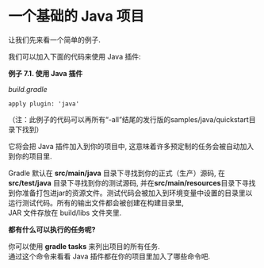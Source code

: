 # 一个基础的 Java 项目

让我们先来看一个简单的例子.

我们可以加入下面的代码来使用 Java 插件:

**例子 7.1. 使用 Java 插件**

_build.gradle_

```
apply plugin: 'java'
```

（注：此例子的代码可以再所有“-all”结尾的发行版的samples/java/quickstart目录下找到）

它将会把 Java 插件加入到你的项目中,  这意味着许多预定制的任务会被自动加入到你的项目里.

Gradle 默认在 **src/main/java** 目录下寻找到你的正式（生产）源码, 在 **src/test/java** 目录下寻找到你的测试源码, 并在**src/main/resources**目录下寻找到你准备打包进jar的资源文件。测试代码会被加入到环境变量中设置的目录里以运行测试代码。所有的输出文件都会被创建在构建目录里,  
JAR 文件存放在 build/libs 文件夹里.

**都有什么可以执行的任务呢?**

你可以使用 **gradle tasks** 来列出项目的所有任务.  
通过这个命令来看看 Java 插件都在你的项目里加入了哪些命令吧.

